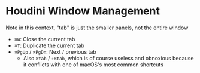 # Houdini Window Management

Note in this context, "tab" is just the smaller panels, not the entire window

- `⌘W`: Close the current tab
- `⌘T`: Duplicate the current tab
- `⌘PgUp` / `⌘PgDn`: Next / previous tab
    - Also `⌘tab` / `⇧⌘tab`, which is of course useless and obnoxious because it conflicts with one of macOS's most common shortcuts
